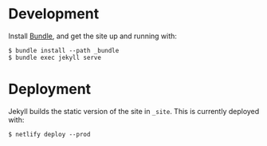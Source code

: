 # Development

Install [Bundle](https://bundler.io), and get the site up and running with:

```console
$ bundle install --path _bundle
$ bundle exec jekyll serve
```

# Deployment

Jekyll builds the static version of the site in `_site`. This is currently
deployed with:

```console
$ netlify deploy --prod
```
